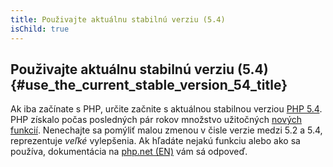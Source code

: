 ```yaml
---
title: Použivajte aktuálnu stabilnú verziu (5.4)
isChild: true
---
```


## Použivajte aktuálnu stabilnú verziu (5.4) {#use_the_current_stable_version_54_title}

Ak iba začínate s PHP, určite začnite s aktuálnou stabilnou verziou [PHP 5.4][php-release]. PHP získalo počas posledných pár rokov množstvo užitočných [nových funkcií](#language_highlights). Nenechajte sa pomýliť malou zmenou v čisle verzie medzi 5.2 a 5.4, reprezentuje _veľké_ vylepšenia. Ak hľadáte nejakú funkciu alebo ako sa používa, dokumentácia na [php.net (EN)][php-docs] vám sá odpoveď.

[php-release]: http://www.php.net/downloads.php
[php-docs]: http://www.php.net/manual/en/
